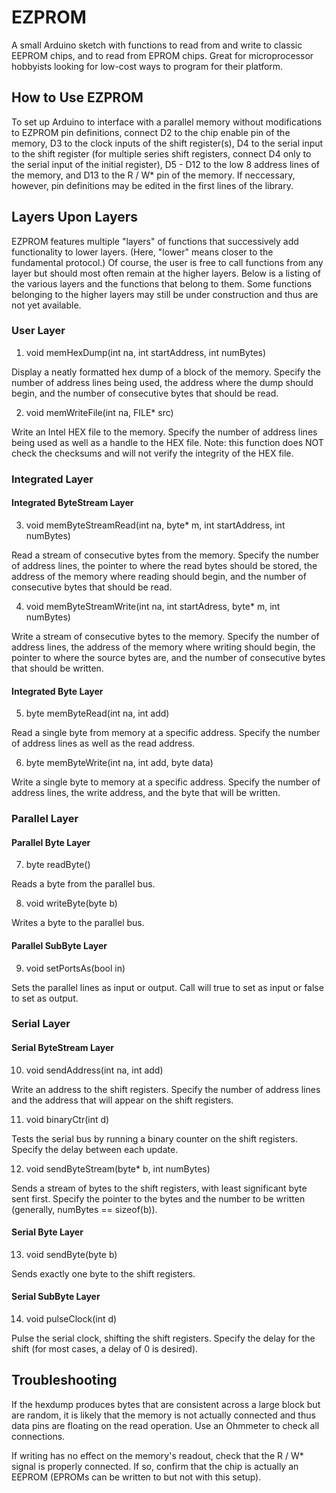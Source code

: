 # EZPROM #
A small Arduino sketch with functions to read from and write to classic EEPROM chips, and to read from EPROM chips. Great for microprocessor hobbyists looking for low-cost ways to program for their platform.

## How to Use EZPROM ##
To set up Arduino to interface with a parallel memory without modifications to EZPROM pin definitions, connect D2 to the chip enable pin of the memory, D3 to the clock inputs of the shift register(s), D4 to the serial input to the shift register (for multiple series shift registers, connect D4 only to the serial input of the initial register), D5 - D12 to the low 8 address lines of the memory, and D13 to the R / W* pin of the memory. If neccessary, however, pin definitions may be edited in the first lines of the library.

## Layers Upon Layers ##
EZPROM features multiple "layers" of functions that successively add functionality to lower layers. (Here, "lower" means closer to the fundamental protocol.) Of course, the user is free to call functions from any layer but should most often remain at the higher layers. Below is a listing of the various layers and the functions that belong to them. Some functions belonging to the higher layers may still be under construction and thus are not yet available.

### User Layer ###
1. void memHexDump(int na, int startAddress, int numBytes)

Display a neatly formatted hex dump of a block of the memory. Specify the number of address lines being used, the address where the dump should begin, and the number of consecutive bytes that should be read.

2. void memWriteFile(int na, FILE* src)

Write an Intel HEX file to the memory. Specify the number of address lines being used as well as a handle to the HEX file. Note: this function does NOT check the checksums and will not verify the integrity of the HEX file.

### Integrated Layer ###

#### Integrated ByteStream Layer ####
3. void memByteStreamRead(int na, byte* m, int startAddress, int numBytes)

Read a stream of consecutive bytes from the memory. Specify the number of address lines, the pointer to where the read bytes should be stored, the address of the memory where reading should begin, and the number of consecutive bytes that should be read.

4. void memByteStreamWrite(int na, int startAdress, byte* m, int numBytes)

Write a stream of consecutive bytes to the memory. Specify the number of address lines, the address of the memory where writing should begin, the pointer to where the source bytes are, and the number of consecutive bytes that should be written.

#### Integrated Byte Layer ####
5. byte memByteRead(int na, int add)

Read a single byte from memory at a specific address. Specify the number of address lines as well as the read address.

6. byte memByteWrite(int na, int add, byte data)

Write a single byte to memory at a specific address. Specify the number of address lines, the write address, and the byte that will be written.

### Parallel Layer ###

#### Parallel Byte Layer ####
7. byte readByte()

Reads a byte from the parallel bus.

8. void writeByte(byte b)

Writes a byte to the parallel bus.

#### Parallel SubByte Layer ####
9. void setPortsAs(bool in)

Sets the parallel lines as input or output. Call will true to set as input or false to set as output.

### Serial Layer ###

#### Serial ByteStream Layer ####
10. void sendAddress(int na, int add)

Write an address to the shift registers. Specify the number of address lines and the address that will appear on the shift registers.

11. void binaryCtr(int d)

Tests the serial bus by running a binary counter on the shift registers. Specify the delay between each update.

12. void sendByteStream(byte* b, int numBytes)

Sends a stream of bytes to the shift registers, with least significant byte sent first. Specify the pointer to the bytes and the number to be written (generally, numBytes == sizeof(b)).

#### Serial Byte Layer ####
13. void sendByte(byte b)

Sends exactly one byte to the shift registers.

#### Serial SubByte Layer ####
14. void pulseClock(int d)

Pulse the serial clock, shifting the shift registers. Specify the delay for the shift (for most cases, a delay of 0 is desired).

## Troubleshooting ##
If the hexdump produces bytes that are consistent across a large block but are random, it is likely that the memory is not actually connected and thus data pins are floating on the read operation. Use an Ohmmeter to check all connections.

If writing has no effect on the memory's readout, check that the R / W* signal is properly connected. If so, confirm that the chip is actually an EEPROM (EPROMs can be written to but not with this setup).
